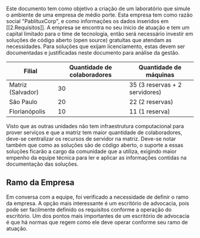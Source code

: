 Este documento tem como objetivo a criação de um laboratório que simule o ambiente de uma empresa de médio porte. Esta empresa tem como razão social "PablituxCorp", e como informações os dados inseridos em [[2.Requisitos]]. A empresa se encontra no seu inicio de atuação e tem um capital limitado para o time de tecnologia, então será necessário investir em soluções de código aberto (open source) gratuitas que atendam as necessidades. Para soluções que exijam licenciamento, estas devem ser documentadas e justificadas neste documento para análise da gestão.

| Filial            | Quantidade de colaboradores | Quantidade de máquinas         |
| ----------------- | --------------------------- | ------------------------------ |
| Matriz (Salvador) | 30                          | 35 (3 reservas + 2 servidores) |
| São Paulo         | 20                          | 22 (2 reservas)                |
| Florianópolis     | 10                          | 11 (1 reserva)                 |

Visto que as outras unidades não tem infraestrutura computacional para prover serviços e que a matriz tem maior quantidade de colaboradores, deve-se centralizar os recursos de servidor na matriz. Deve-se notar também que como as soluções são de código aberto, o suporte a essas soluções ficarão a cargo da comunidade que a utiliza, exigindo maior empenho da equipe técnica para ler e aplicar as informações contidas na documentação das soluções.

## Ramo da Empresa

Em conversa com a equipe, foi verificado a necessidade de definir o ramo da empresa. A opção mais interessante é um escritório de advocacia, pois pode ser facilmente definido os requisitos conforme a operação do escritório.
Um dos pontos mais importantes de um escritório de advocacia é que há normas que regem como ele deve operar conforme seu ramo de atuação.